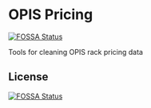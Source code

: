 # OPIS Pricing
[![FOSSA Status](https://app.fossa.com/api/projects/git%2Bgithub.com%2Fcccapdeville%2FOPIS-Pricing.svg?type=shield)](https://app.fossa.com/projects/git%2Bgithub.com%2Fcccapdeville%2FOPIS-Pricing?ref=badge_shield)

 Tools for cleaning OPIS rack pricing data


## License
[![FOSSA Status](https://app.fossa.com/api/projects/git%2Bgithub.com%2Fcccapdeville%2FOPIS-Pricing.svg?type=large)](https://app.fossa.com/projects/git%2Bgithub.com%2Fcccapdeville%2FOPIS-Pricing?ref=badge_large)
